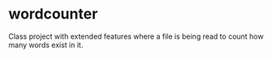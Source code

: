 # wordcounter
Class project with extended features where a file is being read to count how many words exist in it.
